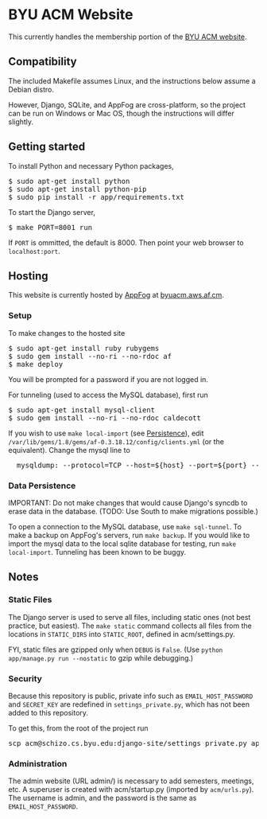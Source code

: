 # BYU ACM Website
This currently handles the membership portion of the [BYU ACM website](http://acm.byu.edu).

## Compatibility

The included Makefile assumes Linux, and the instructions below assume a Debian distro.

However, Django, SQLite, and AppFog are cross-platform, so the project can be run on Windows or Mac OS, though the instructions will differ slightly.

## Getting started

To install Python and necessary Python packages,
<pre>
$ sudo apt-get install python
$ sudo apt-get install python-pip
$ sudo pip install -r app/requirements.txt
</pre>

To start the Django server,
<pre>
$ make PORT=8001 run
</pre>
If `PORT` is ommitted, the default is 8000.
Then point your web browser to `localhost:port`.

## Hosting

This website is currently hosted by [AppFog](http://appfog.com) at [byuacm.aws.af.cm](http://byuacm.aws.af.cm).

### Setup

To make changes to the hosted site
<pre>
$ sudo apt-get install ruby rubygems
$ sudo gem install --no-ri --no-rdoc af
$ make deploy
</pre>
You will be prompted for a password if you are not logged in.

For tunneling (used to access the MySQL database), first run
<pre>
$ sudo apt-get install mysql-client
$ sudo gem install --no-ri --no-rdoc caldecott
</pre>
If you wish to use `make local-import` (see [Persistence](#data-persistence)), edit `/var/lib/gems/1.8/gems/af-0.3.18.12/config/clients.yml` (or the equivalent). Change the mysql line to
<pre>
  mysqldump: --protocol=TCP --host=${host} --port=${port} --user=${user} --password=${password} --compatible=ansi --skip-extended-insert --compact ${name} | tee ${Output file}; (exit $PIPESTATUS)
</pre>

### Data Persistence
IMPORTANT: Do not make changes that would cause Django's syncdb to erase data in the database.
(TODO: Use South to make migrations possible.)

To open a connection to the MySQL database, use `make sql-tunnel`.
To make a backup on AppFog's servers, run `make backup`.
If you would like to import the mysql data to the local sqlite database for testing, run `make local-import`.
Tunneling has been known to be buggy.

## Notes

### Static Files
The Django server is used to serve all files, including static ones (not best practice, but easiest).
The `make static` command collects all files from the locations in `STATIC_DIRS` into `STATIC_ROOT`, defined in acm/settings.py.

FYI, static files are gzipped only when `DEBUG` is `False`. (Use `python app/manage.py run --nostatic` to gzip while debugging.)

### Security
Because this repository is public, private info such as `EMAIL_HOST_PASSWORD` and `SECRET_KEY` are redefined in `settings_private.py`, which has not been added to this repository.

To get this, from the root of the project run
<pre>
scp acm@schizo.cs.byu.edu:django-site/settings_private.py app/acm/settings_private.py
</pre>

### Administration
The admin website (URL admin/) is necessary to add semesters, meetings, etc.
A superuser is created with acm/startup.py (imported by `acm/urls.py`). The username is admin, and the password is the same as `EMAIL_HOST_PASSWORD`.
